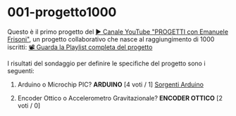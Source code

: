# 001-progetto1000
Questo è il primo progetto del [▶ Canale YouTube "PROGETTI con Emanuele Frisoni"](https://youtube.com/c/fremsoft), un progetto collaborativo che nasce al raggiungimento di 1000 iscritti: [📽 Guarda la Playlist completa del progetto](https://www.youtube.com/watch?v=VcB0eAnL97o&list=PLxAafib4pWc7LSfuXC9RSEif6I1dyx5FP)

I risultati del sondaggio per definire le specifiche del progetto sono i seguenti:

1. Arduino o Microchip PIC? **ARDUINO** [4 voti / 1]
[Sorgenti Arduino](https://create.arduino.cc/editor/fremsoft/6501effc-6729-46f5-a2f1-0bfa0e9eb691/preview)

2. Encoder Ottico o Accelerometro Gravitazionale? **ENCODER OTTICO** [2 voti / 0]
